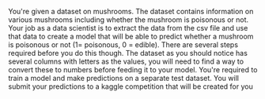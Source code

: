 You're given a dataset on mushrooms. The dataset contains information on various mushrooms
including whether the mushroom is poisonous or not. Your job as a data scientist is to extract
the data from the csv file and use that data to create a model that will be able to predict whether
a mushroom is poisonous or not (1= poisonous, 0 = edible). There are several steps required
before you do this though. The dataset as you should notice has several columns with letters as
the values, you will need to find a way to convert these to numbers before feeding it to your
model. You're required to train a model and make predictions on a separate test dataset. You
will submit your predictions to a kaggle competition that will be created for you
